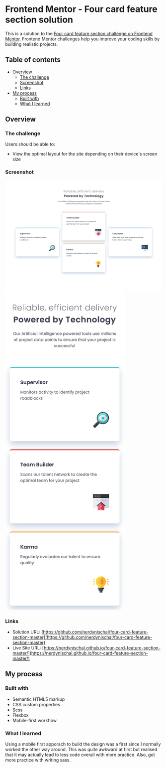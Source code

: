 # Frontend Mentor - Four card feature section solution

This is a solution to the [Four card feature section challenge on Frontend Mentor](https://www.frontendmentor.io/challenges/four-card-feature-section-weK1eFYK). Frontend Mentor challenges help you improve your coding skills by building realistic projects.

## Table of contents

- [Overview](#overview)
  - [The challenge](#the-challenge)
  - [Screenshot](#screenshot)
  - [Links](#links)
- [My process](#my-process)
  - [Built with](#built-with)
  - [What I learned](#what-i-learned)

## Overview

### The challenge

Users should be able to:

- View the optimal layout for the site depending on their device's screen size

### Screenshot

![](./images/desktop.png)
![](./images/mobile.png)

### Links

- Solution URL: [https://github.com/nerdynischal/four-card-feature-section-master](https://github.com/nerdynischal/four-card-feature-section-master)
- Live Site URL: [https://nerdynischal.github.io/four-card-feature-section-master/](https://nerdynischal.github.io/four-card-feature-section-master/)

## My process

### Built with

- Semantic HTML5 markup
- CSS custom properties
- Scss
- Flexbox
- Mobile-first workflow

### What I learned

Using a mobile first apporach to build the design was a first since I normally worked the other way around. This was quite awkward at first but realised that it may actually lead to less code overall with more practice. Also, got more practice with writing sass.

